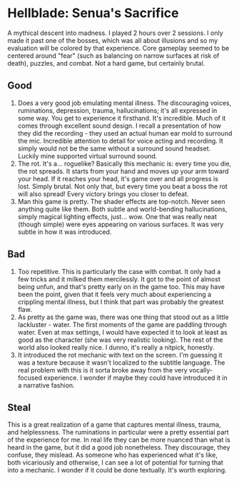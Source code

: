 # Hellblade: Senua's Sacrifice

A mythical descent into madness. I played 2 hours over 2 sessions. I only made it past one of the bosses, which was all about illusions and so my evaluation will be colored by that experience. Core gameplay seemed to be centered around "fear" (such as balancing on narrow surfaces at risk of death), puzzles, and combat. Not a hard game, but certainly brutal.

## Good

1. Does a very good job emulating mental illness. The discouraging voices, ruminations, depression, trauma, hallucinations; it's all expressed in some way. You get to experience it firsthand. It's incredible. Much of it comes through excellent sound design. I recall a presentation of how they did the recording - they used an actual human ear mold to surround the mic. Incredible attention to detail for voice acting and recording. It simply would not be the same without a surround sound headset. Luckily mine supported virtual surround sound.
2. The rot. It's a... roguelike? Basically this mechanic is: every time you die, the rot spreads. It starts from your hand and moves up your arm toward your head. If it reaches your head, it's game over and all progress is lost. Simply brutal. Not only that, but every time you beat a boss the rot will also spread! Every victory brings you closer to defeat. 
3. Man this game is pretty. The shader effects are top-notch. Never seen anything quite like them. Both subtle and world-bending hallucinations, simply magical lighting effects, just... wow. One that was really neat (though simple) were eyes appearing on various surfaces. It was very subtle in how it was introduced.

## Bad

1. Too repetitive. This is particularly the case with combat. It only had a few tricks and it milked them mercilessly. It got to the point of almost being unfun, and that's pretty early on in the game too. This may have been the point, given that it feels very much about experiencing a crippling mental illness, but I think that part was probably the greatest flaw.
2. As pretty as the game was, there was one thing that stood out as a little lackluster - water. The first moments of the game are paddling through water. Even at max settings, I would have expected it to look at least as good as the character (she was very realistic looking). The rest of the world also looked really nice. I dunno, it's really a nitpick, honestly.
3. It introduced the rot mechanic with text on the screen. I'm guessing it was a texture because it wasn't localized to the subtitle language. The real problem with this is it sorta broke away from the very vocally-focused experience. I wonder if maybe they could have introduced it in a narrative fashion.

## Steal

This is a great realization of a game that captures mental illness, trauma, and helplessness. The ruminations in particular were a pretty essential part of the experience for me. In real life they can be more nuanced than what is heard in the game, but it did a good job nonetheless. They discourage, they confuse, they mislead. As someone who has experienced what it's like, both vicariously and otherwise, I can see a lot of potential for turning that into a mechanic. I wonder if it could be done textually. It's worth exploring.
